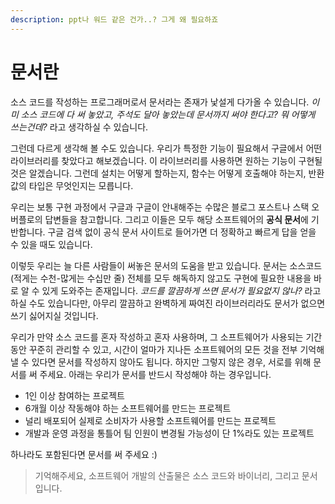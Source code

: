 ```yaml
---
description: ppt나 워드 같은 건가..? 그게 왜 필요하죠
---
```


# 문서란

소스 코드를 작성하는 프로그래머로서 문서라는 존재가 낯설게 다가올 수 있습니다. _이미 소스 코드에 다 써 놓았고, 주석도 달아 놓았는데 문서까지 써야 한다고? 뭐 어떻게 쓰는건데?_ 라고 생각하실 수 있습니다.

그런데 다르게 생각해 볼 수도 있습니다. 우리가 특정한 기능이 필요해서 구글에서 어떤 라이브러리를 찾았다고 해보겠습니다. 이 라이브러리를 사용하면 원하는 기능이 구현될 것은 알겠습니다. 그런데 설치는 어떻게 할하는지, 함수는 어떻게 호출해야 하는지, 반환값의 타입은 무엇인지는 모릅니다.

우리는 보통 구현 과정에서 구글과 구글이 안내해주는 수많은 블로그 포스트나 스택 오버플로의 답변들을 참고합니다. 그리고 이들은 모두 해당 소프트웨어의 **공식 문서**에 기반합니다. 구글 검색 없이 공식 문서 사이트로 들어가면 더 정확하고 빠르게 답을 얻을 수 있을 때도 있습니다.

이렇듯 우리는 늘 다른 사람들이 써놓은 문서의 도움을 받고 있습니다. 문서는 소스코드\(적게는 수천-많게는 수십만 줄\) 전체를 모두 해독하지 않고도 구현에 필요한 내용을 바로 알 수 있게 도와주는 존재입니다. _코드를 깔끔하게 쓰면 문서가 필요없지 않나?_ 라고 하실 수도 있습니다만, 아무리 깔끔하고 완벽하게 짜여진 라이브러리라도 문서가 없으면 쓰기 싫어지실 것입니다.

우리가 만약 소스 코드를 혼자 작성하고 혼자 사용하며, 그 소프트웨어가 사용되는 기간 동안 꾸준히 관리할 수 있고, 시간이 얼마가 지나든 소프트웨어의 모든 것을 전부 기억해낼 수 있다면 문서를 작성하지 않아도 됩니다. 하지만 그렇지 않은 경우, 서로를 위해 문서를 써 주세요. 아래는 우리가 문서를 반드시 작성해야 하는 경우입니다. 

* 1인 이상 참여하는 프로젝트
* 6개월 이상 작동해야 하는 소프트웨어를 만드는 프로젝트
* 널리 배포되어 실제로 소비자가 사용할 소프트웨어를 만드는 프로젝트
* 개발과 운영 과정을 통틀어 팀 인원이 변경될 가능성이 단 1%라도 있는 프로젝트

하나라도 포함된다면 문서를 써 주세요 :\)

> 기억해주세요, 소프트웨어 개발의 산출물은 소스 코드와 바이너리, 그리고 문서입니다.

